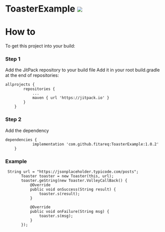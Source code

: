 # ToasterExample [![](https://jitpack.io/v/fitareq/ToasterExample.svg)](https://jitpack.io/#fitareq/ToasterExample)
# How to 
To get this project into your build:
### Step 1 
Add the JitPack repository to your build file
Add it in your root build.gradle at the end of repositories:

```
allprojects {
		repositories {
			...
			maven { url 'https://jitpack.io' }
		}
	}
  ```
### Step 2
Add the dependency

```
dependencies {
	        implementation 'com.github.fitareq:ToasterExample:1.0.2'
	}
 ```
  
  ### Example
  
 ```
  String url = "https://jsonplaceholder.typicode.com/posts";
        Toaster toaster = new Toaster(this, url);
        toaster.geString(new Toaster.VolleyCallBack() {
            @Override
            public void onSuccess(String result) {
                toaster.s(result);
            }

            @Override
            public void onFailure(String msg) {
                toaster.s(msg);
            }
        });
 ```
